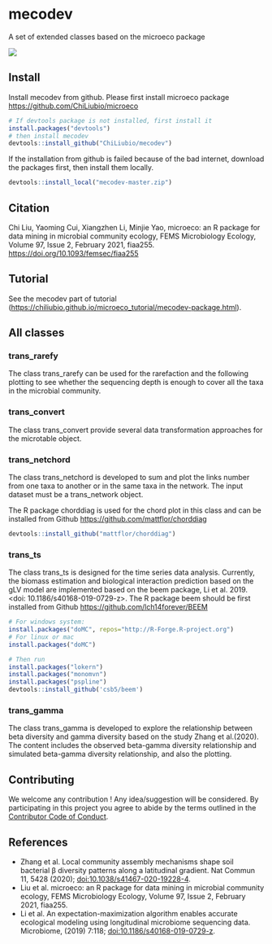 # mecodev

A set of extended classes based on the microeco package

![](https://img.shields.io/badge/Test-Ver0.1.0-red.svg)


## Install

Install mecodev from github. Please first install microeco package https://github.com/ChiLiubio/microeco

```r
# If devtools package is not installed, first install it
install.packages("devtools")
# then install mecodev
devtools::install_github("ChiLiubio/mecodev")
```

If the installation from github is failed because of the bad internet, download the packages first, then install them locally.

```r
devtools::install_local("mecodev-master.zip")
```

## Citation
Chi Liu, Yaoming Cui, Xiangzhen Li, Minjie Yao, microeco: an R package for data mining in microbial community ecology, 
FEMS Microbiology Ecology, Volume 97, Issue 2, February 2021, fiaa255. https://doi.org/10.1093/femsec/fiaa255

## Tutorial
See the mecodev part of tutorial (https://chiliubio.github.io/microeco_tutorial/mecodev-package.html).

## All classes

### trans_rarefy

The class trans_rarefy can be used for the rarefaction and the following plotting to 
see whether the sequencing depth is enough to cover all the taxa in the microbial community.

### trans_convert

The class trans_convert provide several data transformation approaches for the microtable object.


### trans_netchord 
The class trans_netchord is developed to sum and plot the links number from one taxa to another or in the same taxa in the network.
The input dataset must be a trans_network object.

The R package chorddiag is used for the chord plot in this class and can be installed from Github https://github.com/mattflor/chorddiag

```r
devtools::install_github("mattflor/chorddiag")
```

### trans_ts

The class trans_ts is designed for the time series data analysis.
Currently, the biomass estimation and biological interaction prediction based on the gLV model 
are implemented based on the beem package, Li et al. 2019. <doi: 10.1186/s40168-019-0729-z>.
The R package beem should be first installed from Github https://github.com/lch14forever/BEEM

```r
# For windows system:
install.packages("doMC", repos="http://R-Forge.R-project.org")
# For linux or mac
install.packages("doMC")
```

```r
# Then run
install.packages("lokern")
install.packages("monomvn")
install.packages("pspline")
devtools::install_github('csb5/beem')
```


### trans_gamma
The class trans_gamma is developed to explore the relationship between beta diversity and gamma diversity
based on the study Zhang et al.(2020).
The content includes the observed beta-gamma diversity relationship and simulated beta-gamma diversity relationship, and also the plotting.


## Contributing

We welcome any contribution \! 
Any idea/suggestion will be considered.
By participating in this project you agree to abide by the terms outlined in the [Contributor Code of Conduct](CONDUCT.md).


## References
  - Zhang et al. Local community assembly mechanisms shape soil bacterial β diversity patterns along a latitudinal gradient. Nat Commun 11, 5428 (2020); <doi:10.1038/s41467-020-19228-4>.
  - Liu et al. microeco: an R package for data mining in microbial community ecology, FEMS Microbiology Ecology, Volume 97, Issue 2, February 2021, fiaa255.
  - Li et al. An expectation-maximization algorithm enables accurate ecological modeling using longitudinal microbiome sequencing data. Microbiome, (2019) 7:118; <doi:10.1186/s40168-019-0729-z>.


